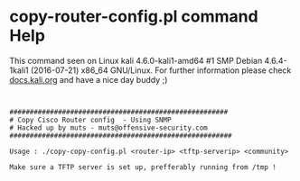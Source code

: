 # copy-router-config.pl command Help
 
 This command seen on Linux kali 4.6.0-kali1-amd64 #1 SMP Debian 4.6.4-1kali1 (2016-07-21) x86_64 GNU/Linux. For further information please check [docs.kali.org](docs.kali.org) and have a nice day buddy ;) 

~~~


######################################################
# Copy Cisco Router config  - Using SNMP
# Hacked up by muts - muts@offensive-security.com
#######################################################

Usage : ./copy-copy-config.pl <router-ip> <tftp-serverip> <community> 

Make sure a TFTP server is set up, prefferably running from /tmp ! 


~~~
